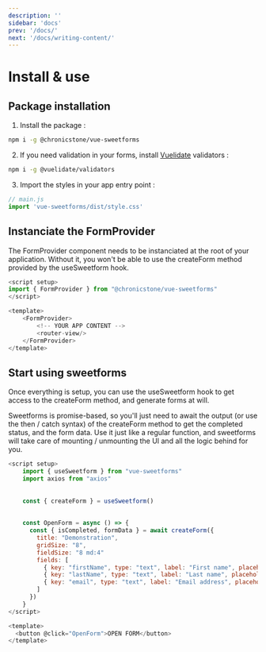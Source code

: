 ```yaml
---
description: ''
sidebar: 'docs'
prev: '/docs/'
next: '/docs/writing-content/'  
---
```


# Install & use

## Package installation

1. Install the package :

```bash
npm i -g @chronicstone/vue-sweetforms
```


2. If you need validation in your forms, install [Vuelidate](https://vuelidate-next.netlify.app/) validators :

```bash
npm i -g @vuelidate/validators
```


3. Import the styles in your app entry point :

```javascript
// main.js
import 'vue-sweetforms/dist/style.css'
```

## Instanciate the FormProvider


The FormProvider component needs to be instanciated at the root of your application. Without it, you won't be able to use the createForm method provided by the useSweetform hook.

```javascript
<script setup>
import { FormProvider } from "@chronicstone/vue-sweetforms"
</script>

<template>
    <FormProvider>
        <!-- YOUR APP CONTENT -->
        <router-view/>
    </FormProvider>
</template>
```

## Start using sweetforms

Once everything is setup, you can use the useSweetform hook to get access to the createForm method, and generate forms at will. 

Sweetforms is promise-based, so you'll just need to await the output (or use the then / catch syntax) of the createForm method to get the completed status, and the form data. Use it just like a regular function, and sweetforms will take care of mounting / unmounting the UI and all the logic behind for you.

```javascript
<script setup>
    import { useSweetform } from "vue-sweetforms"
    import axios from "axios"
    
      
    const { createForm } = useSweetform()
    
    
    const OpenForm = async () => {
      const { isCompleted, formData } = await createForm({
        title: "Demonstration",
        gridSize: "8",
        fieldSize: "8 md:4"
        fields: [
          { key: "firstName", type: "text", label: "First name", placeholder: "John", required: true },
          { key: "lastName", type: "text", label: "Last name", placeholder: "Doe", required: true },
          { key: "email", type: "text", label: "Email address", placeholder: "john.doe@gmail.com", size: 8, required: true },
        ]
      })
    }
</script>

<template>
  <button @click="OpenForm">OPEN FORM</button>
</template>
```